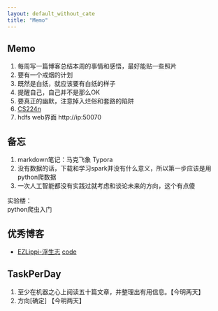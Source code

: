 ```yaml
---
layout: default_without_cate
title: "Memo"
---
```


## Memo
1. 每周写一篇博客总结本周的事情和感悟，最好能贴一些照片
2. 要有一个戒烟的计划
3. 既然是白纸，就应该要有白纸的样子
4. 提醒自己，自己并不是那么OK
5. 要真正的幽默，注意掉入烂俗和套路的陷阱
6. [CS224n](http://web.stanford.edu/class/cs224n/)
7. hdfs web界面  http://ip:50070


## 备忘
1. markdown笔记：马克飞象 Typora
2. 没有数据的话，下载和学习spark并没有什么意义，所以第一步应该是用python爬数据
3. 一次人工智能都没有实践过就考虑和谈论未来的方向，这个有点傻

实验楼：  
python爬虫入门

## 优秀博客
- [EZLippi-浮生志](http://www.ezlippi.com/) [code](https://github.com/EZLippi/EZLippi.github.io)


## TaskPerDay
1. 至少在机器之心上阅读五十篇文章，并整理出有用信息。【今明两天】
2. 方向[确定]  【今明两天】